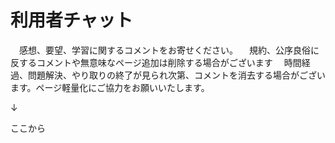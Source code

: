 # 利用者チャット
　感想、要望、学習に関するコメントをお寄せください。
　規約、公序良俗に反するコメントや無意味なページ追加は削除する場合がございます
　時間経過、問題解決、やり取りの終了が見られ次第、コメントを消去する場合がございます。ページ軽量化にご協力をお願いいたします。

↓

ここから
　

